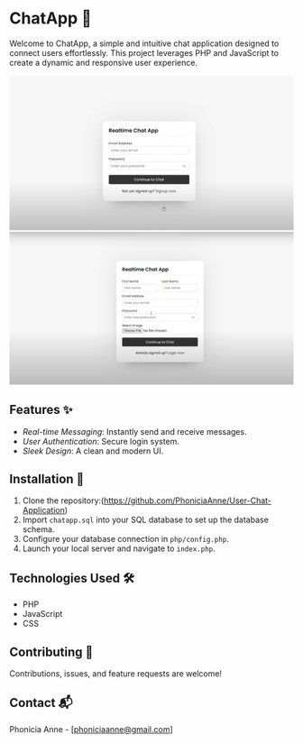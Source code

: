 # ChatApp 📱

Welcome to ChatApp, a simple and intuitive chat application designed to connect users effortlessly. This project leverages PHP and JavaScript to create a dynamic and responsive user experience.


![User Login Demo](https://github.com/PhoniciaAnne/User-Chat-Application/blob/main/demo.jpeg)
![User Login Demo]( https://github.com/PhoniciaAnne/User-Chat-Application/blob/main/demo2.jpeg)

## Features ✨
- *Real-time Messaging*: Instantly send and receive messages.
- *User Authentication*: Secure login system.
- *Sleek Design*: A clean and modern UI.

## Installation 💾
1. Clone the repository:(https://github.com/PhoniciaAnne/User-Chat-Application)
2. Import `chatapp.sql` into your SQL database to set up the database schema.
3. Configure your database connection in `php/config.php`.
4. Launch your local server and navigate to `index.php`.

## Technologies Used 🛠️
- PHP
- JavaScript
- CSS

## Contributing 🤝
Contributions, issues, and feature requests are welcome!

## Contact 📬
Phonicia Anne - [phoniciaanne@gmail.com]

